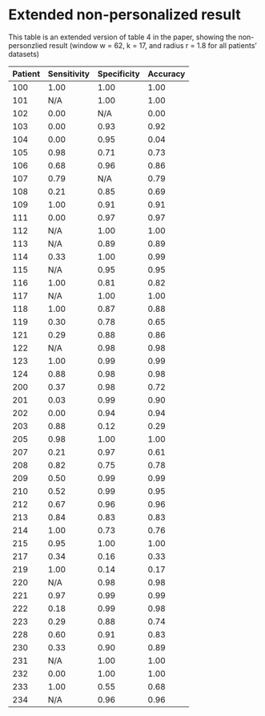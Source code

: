 # Extended non-personalized result

This table is an extended version of table 4 in the paper, showing the non-personzlied result (window w = 62, k = 17, and radius r = 1.8 for all patients’ datasets)

| Patient | Sensitivity | Specificity | Accuracy |
|---------|-------------|-------------|----------|
| 100     | 1.00        | 1.00        | 1.00     |
| 101     | N/A         | 1.00        | 1.00     |
| 102     | 0.00        | N/A         | 0.00     |
| 103     | 0.00        | 0.93        | 0.92     |
| 104     | 0.00        | 0.95        | 0.04     |
| 105     | 0.98        | 0.71        | 0.73     |
| 106     | 0.68        | 0.96        | 0.86     |
| 107     | 0.79        | N/A         | 0.79     |
| 108     | 0.21        | 0.85        | 0.69     |
| 109     | 1.00        | 0.91        | 0.91     |
| 111     | 0.00        | 0.97        | 0.97     |
| 112     | N/A         | 1.00        | 1.00     |
| 113     | N/A         | 0.89        | 0.89     |
| 114     | 0.33        | 1.00        | 0.99     |
| 115     | N/A         | 0.95        | 0.95     |
| 116     | 1.00        | 0.81        | 0.82     |
| 117     | N/A         | 1.00        | 1.00     |
| 118     | 1.00        | 0.87        | 0.88     |
| 119     | 0.30        | 0.78        | 0.65     |
| 121     | 0.29        | 0.88        | 0.86     |
| 122     | N/A         | 0.98        | 0.98     |
| 123     | 1.00        | 0.99        | 0.99     |
| 124     | 0.88        | 0.98        | 0.98     |
| 200     | 0.37        | 0.98        | 0.72     |
| 201     | 0.03        | 0.99        | 0.90     |
| 202     | 0.00        | 0.94        | 0.94     |
| 203     | 0.88        | 0.12        | 0.29     |
| 205     | 0.98        | 1.00        | 1.00     |
| 207     | 0.21        | 0.97        | 0.61     |
| 208     | 0.82        | 0.75        | 0.78     |
| 209     | 0.50        | 0.99        | 0.99     |
| 210     | 0.52        | 0.99        | 0.95     |
| 212     | 0.67        | 0.96        | 0.96     |
| 213     | 0.84        | 0.83        | 0.83     |
| 214     | 1.00        | 0.73        | 0.76     |
| 215     | 0.95        | 1.00        | 1.00     |
| 217     | 0.34        | 0.16        | 0.33     |
| 219     | 1.00        | 0.14        | 0.17     |
| 220     | N/A         | 0.98        | 0.98     |
| 221     | 0.97        | 0.99        | 0.99     |
| 222     | 0.18        | 0.99        | 0.98     |
| 223     | 0.29        | 0.88        | 0.74     |
| 228     | 0.60        | 0.91        | 0.83     |
| 230     | 0.33        | 0.90        | 0.89     |
| 231     | N/A         | 1.00        | 1.00     |
| 232     | 0.00        | 1.00        | 1.00     |
| 233     | 1.00        | 0.55        | 0.68     |
| 234     | N/A         | 0.96        | 0.96     |